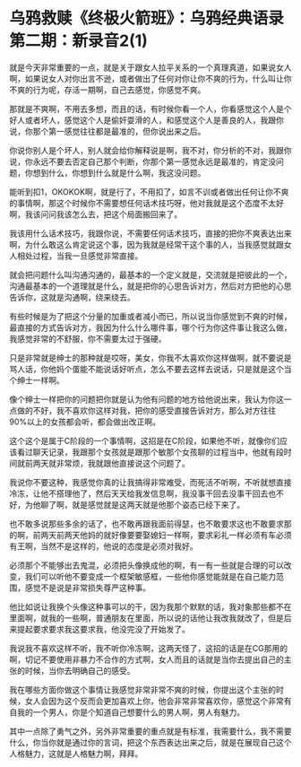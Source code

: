 # 乌鸦救赎《终极火箭班》：乌鸦经典语录第二期：新录音2(1)

就是今天非常重要的一点，就是关于跟女人拉平关系的一个真理真道，如果说女人啊，如果说女人对你出言不逊，或者做出了任何对你让你不爽的行为，什么叫让你不爽的行为呢，存活一期啊，自己去感觉，你感觉不爽。

那就是不爽啊，不用去多想，而且的话，有时候你看一个人，你看感觉这个人是个好人或者坏人，感觉这个人是偷奸耍滑的人，和感觉这个人是善良的人，我跟你说，你那个第一感觉往往都是最准的，但你说出来之后。

你说你别人是个坏人，别人就会给你解释说是啊，我不对，你分析的不对，我跟你说，你永远不要去否定自己那个判断，你那个第一感觉永远是最准的，肯定没问题，你想到什么，你想到什么就是什么啊，我这没问题。

能听到扣1，OKOKOK啊，就是行了，不用扣了，如言不训或者做出任何让你不爽的事情啊，那这个时候你不需要想任何话术技巧呀，他对我就是这个态度不太好啊，我该问问我该怎么去，把这个局面搬回来了。

我该用什么话术技巧，我跟你说，不需要任何话术技巧，直接的把你不爽表达出来啊，为什么敢这么肯定说这个事，因为我就是经常干这个事的人，当我感觉就跟女人相处过程，当我一旦感觉非常直接。

就会把问题什么叫沟通沟通的，最基本的一个定义就是，交流就是把彼此的一个，沟通最基本的一个道理就是什么，就是把你的心思告诉对方，然后对方把他的心思告诉你，这就是沟通啊，绕来绕去。

有些时候是为了把这个分量的加重或者减小而已，所以说当你感觉到不爽的时候，最直接的方式告诉对方，我因为什么什么哪件事，哪个行为你这件事让我这么做，我感觉非常的不舒服，你不需要太过于强硬。

只是非常就是绅士的那种就是哎呀，美女，你我不太喜欢你这样做啊，就不要说是骂人话，你他妈个蛋能不能说话好听点，怎么不要去这样去说话，只是就是这个当个绅士一样啊。

像个绅士一样把你的问题把你就是认为他有问题的地方给他说出来，我认为你这一点做的不好，我不喜欢你这样对我，把你的感受直接告诉对方，那么对方往往90%以上的女孩都会听，都会做出改正啊。

这个这个是属于C阶段的一个事情啊，这招是在C阶段，如果他不听，就像你们应该看过聊天记录，我跟那个女孩就是跟那个敏那个女孩聊的过程当中，他就有段时间就前两天就非常烦，我就跟他直接说这个问题了。

我说你不要这种，我感觉你真的让我搞得非常难受，而死活不听啊，不听就想直接冷冻，让他不搭理他了，然后天天给我发信息啊，我没事干回去没事干回去也不好，为他聊了啊，就是感觉就是这两天就是他那个姿态已经下来了。

也不敢多说那些多余的话了，也不敢再跟我面前得瑟，也不敢要求这也不敢要求那的啊，前两天前两天他妈的就好像要要娶媳妇一样啊，要求彩礼一样必须有车必须有王啊，当然不是这样的，他说的态度是必须对我好。

必须那个不能够出去鬼混，必须把头像换成他的啊，有一有一些就是合理的可以改变，我们可以听他不要变成一个框架敏感框，一些他你感觉能就是在自己能力范围，感觉不是说是非常损失尊严这种事。

他比如说让我换个头像这种事可以的干，因为我那个默默的话，我对象那些都不在里面啊，就我的一些啊，普通朋友在里面，所以说的话他让我改我就改了，但是后来提起要求要求我这要求我，他没完没了开始发了。

我说我不喜欢这样不听，我不听你冷冻啊，这两天怪了，这招的话是在CG那用的啊，切记不要使用非暴力不合作的方式啊，女人而且的话就是当你去提出自己的主张的时候，当你去明确自己的感受。

我在哪些方面你做这个事情让我感觉非常非常不爽的时候，你提出这个主张的时候，女人会因为这个反而会更加喜欢上你，他会非常非常喜欢你，感觉这个非常有自我的一个男人，你是个知道自己想要什么的男人啊，男人有魅力。

其中一点除了勇气之外，另外非常重要的重点就是有标准，我需要什么，我不需要什么，你当你就是通过你的言词，把这个东西表达出来之后，就是在展现自己这个人格魅力，这就是人格魅力啊，拜拜。

